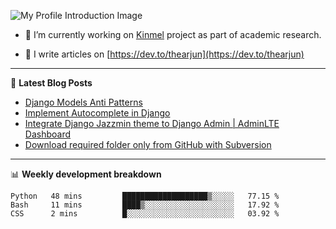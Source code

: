 ![My Profile Introduction Image](https://i.ibb.co/tLFZ15Q/gh.png)

- 🔭 I’m currently working on [Kinmel](https://github.com/thearjun/kinmel) project as part of academic research.

- 📝 I write articles on [https://dev.to/thearjun](https://dev.to/thearjun)

-------

📕 **Latest Blog Posts**
<!-- BLOG-POST-LIST:START -->
- [Django Models Anti Patterns](https://dev.to/thearjun/django-models-anti-patterns-1ma1)
- [Implement Autocomplete in Django](https://dev.to/thearjun/implement-autocomplete-in-django-3h20)
- [Integrate Django Jazzmin theme to Django Admin | AdminLTE Dashboard](https://dev.to/thearjun/integrate-django-jazzmin-theme-to-django-admin-adminlte-dashboard-5aao)
- [Download required folder only from GitHub with Subversion](https://dev.to/thearjun/download-required-folder-only-from-github-with-subversion-2gpc)
<!-- BLOG-POST-LIST:END -->

-------

📊 **Weekly development breakdown**
<!--START_SECTION:waka-->
```text
Python   48 mins         ███████████████████▒░░░░░   77.15 % 
Bash     11 mins         ████▒░░░░░░░░░░░░░░░░░░░░   17.92 % 
CSS      2 mins          █░░░░░░░░░░░░░░░░░░░░░░░░   03.92 % 
```
<!--END_SECTION:waka-->
<img src='https://profile-counter.glitch.me/thearjun/count.svg' width='0px'>
